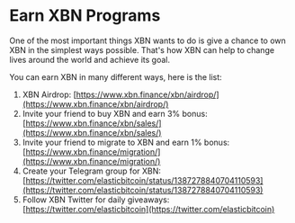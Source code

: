 # Earn XBN Programs

One of the most important things XBN wants to do is give a  chance to own XBN in the simplest ways possible. That's how XBN can help to change lives around the world and achieve its goal. 

You can earn XBN in many different ways, here is the list:

1. XBN Airdrop: [https://www.xbn.finance/xbn/airdrop/](https://www.xbn.finance/xbn/airdrop/) 
2. Invite your friend to buy XBN and earn 3% bonus: [https://www.xbn.finance/xbn/sales/](https://www.xbn.finance/xbn/sales/) 
3. Invite your friend to migrate to XBN and earn 1% bonus: [https://www.xbn.finance/migration/](https://www.xbn.finance/migration/) 
4. Create your Telegram group for XBN: [https://twitter.com/elasticbitcoin/status/1387278840704110593](https://twitter.com/elasticbitcoin/status/1387278840704110593)
5. Follow XBN Twitter for daily giveaways: [https://twitter.com/elasticbitcoin](https://twitter.com/elasticbitcoin)



